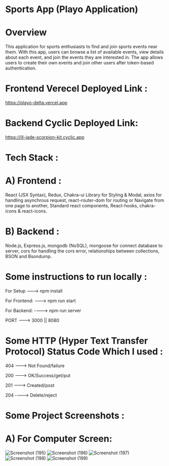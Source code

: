 # Sports App (Playo Application)
# Overview
This application for sports enthusiasts to find and join sports events near them. With this app, users can browse a list of available events, view details about each event, and join the events they are interested in. The app allows users to create their own events and join other users after token-based authentication.

# Frontend Verecel Deployed Link :
https://playo-delta.vercel.app
# Backend Cyclic Deployed Link: 
https://ill-jade-scorpion-kit.cyclic.app

# Tech Stack :
# A) Frontend :
React (JSX Syntax), Redux, Chakra-ui Library for Styling & Modal, axios for handling asynchrous request, react-router-dom for routing or Navigate from one page to another, Standard react components, React-hooks, chakra-icons & react-icons.
# B) Backend :
Node.js, Express.js, mongodb (NoSQL), mongoose for connect database to server, cors for handling the cors error, relationships between collections, BSON and Bsondump.

# Some instructions to run locally :
For Setup ---> npm install

For Frontend: ---> npm run start

For Backend: ----> npm run server

PORT ---> 3000 || 8080

# Some HTTP (Hyper Text Transfer Protocol) Status Code Which I used :
404 ---> Not Found/failure

200 --->  OK/Success/get/put

201 ---> Created/post

204 ----> Delete/reject

# Some Project Screenshots :
# A) For Computer Screen:
![Screenshot (195)](https://user-images.githubusercontent.com/104748364/232232315-6d3c75f6-764f-4bba-81f4-86aa60ec4b02.png)
![Screenshot (196)](https://user-images.githubusercontent.com/104748364/232232327-430a6bc4-2000-4059-bf71-745dbd717366.png)
![Screenshot (197)](https://user-images.githubusercontent.com/104748364/232232332-e2aecdf8-80ce-43f1-ac03-9ef2d5d468df.png)
![Screenshot (198)](https://user-images.githubusercontent.com/104748364/232232335-3e2bf9df-2cea-4dde-9131-9ab01b5f0a10.png)
![Screenshot (199)](https://user-images.githubusercontent.com/104748364/232232348-f23125e5-6937-433d-99f8-fafa21cbdcbe.png)
